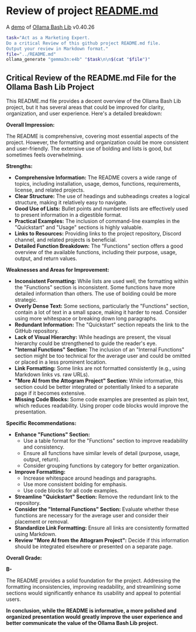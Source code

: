 # Review of project [README.md](../README.md)

A [demo](../README.md#demos) of [Ollama Bash Lib](https://github.com/attogram/ollama-bash-lib) v0.40.26


```bash
task="Act as a Marketing Expert.
Do a critical Review of this github project README.md file.
Output your review in Markdown format."
file="../README.md"
ollama_generate "gemma3n:e4b" "$task\n\n$(cat "$file")"
```
## Critical Review of the README.md File for the Ollama Bash Lib Project

This README.md file provides a decent overview of the Ollama Bash Lib project, but it has several areas that could be improved for clarity, organization, and user experience. Here's a detailed breakdown:

**Overall Impression:**

The README is comprehensive, covering most essential aspects of the project. However, the formatting and organization could be more consistent and user-friendly. The extensive use of bolding and lists is good, but sometimes feels overwhelming.

**Strengths:**

* **Comprehensive Information:** The README covers a wide range of topics, including installation, usage, demos, functions, requirements, license, and related projects.
* **Clear Structure:** The use of headings and subheadings creates a logical structure, making it relatively easy to navigate.
* **Good Use of Lists:** Bullet points and numbered lists are effectively used to present information in a digestible format.
* **Practical Examples:** The inclusion of command-line examples in the "Quickstart" and "Usage" sections is highly valuable.
* **Links to Resources:** Providing links to the project repository, Discord channel, and related projects is beneficial.
* **Detailed Function Breakdown:** The "Functions" section offers a good overview of the available functions, including their purpose, usage, output, and return values.

**Weaknesses and Areas for Improvement:**

* **Inconsistent Formatting:** While lists are used well, the formatting within the "Functions" section is inconsistent. Some functions have more detailed information than others. The use of bolding could be more strategic.
* **Overly Dense Text:** Some sections, particularly the "Functions" section, contain a lot of text in a small space, making it harder to read. Consider using more whitespace or breaking down long paragraphs.
* **Redundant Information:** The "Quickstart" section repeats the link to the GitHub repository.
* **Lack of Visual Hierarchy:** While headings are present, the visual hierarchy could be strengthened to guide the reader's eye.
* **"Internal Functions" Section:** The inclusion of an "Internal Functions" section might be too technical for the average user and could be omitted or placed in a less prominent location.
* **Link Formatting:** Some links are not formatted consistently (e.g., using Markdown links vs. raw URLs).
* **"More AI from the Attogram Project" Section:** While informative, this section could be better integrated or potentially linked to a separate page if it becomes extensive.
* **Missing Code Blocks:** Some code examples are presented as plain text, which reduces readability. Using proper code blocks would improve the presentation.

**Specific Recommendations:**

* **Enhance "Functions" Section:**
    * Use a table format for the "Functions" section to improve readability and consistency.
    * Ensure all functions have similar levels of detail (purpose, usage, output, return).
    * Consider grouping functions by category for better organization.
* **Improve Formatting:**
    * Increase whitespace around headings and paragraphs.
    * Use more consistent bolding for emphasis.
    * Use code blocks for all code examples.
* **Streamline "Quickstart" Section:** Remove the redundant link to the repository.
* **Consider the "Internal Functions" Section:** Evaluate whether these functions are necessary for the average user and consider their placement or removal.
* **Standardize Link Formatting:** Ensure all links are consistently formatted using Markdown.
* **Review "More AI from the Attogram Project":** Decide if this information should be integrated elsewhere or presented on a separate page.

**Overall Grade:**

**B-**

The README provides a solid foundation for the project. Addressing the formatting inconsistencies, improving readability, and streamlining some sections would significantly enhance its usability and appeal to potential users.

**In conclusion, while the README is informative, a more polished and organized presentation would greatly improve the user experience and better communicate the value of the Ollama Bash Lib project.**

